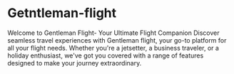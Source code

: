 # Getntleman-flight
Welcome to Gentleman Flight- Your Ultimate Flight Companion  Discover seamless travel experiences with Gentleman flight, your go-to platform for all your flight needs. Whether you're a jetsetter, a business traveler, or a holiday enthusiast, we've got you covered with a range of features designed to make your journey extraordinary.
